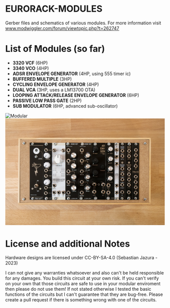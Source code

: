 # EURORACK-MODULES

Gerber files and schematics of various modules. For more information visit www.modwiggler.com/forum/viewtopic.php?t=262747

# List of Modules (so far)
- **3320 VCF** (6HP)
- **3340 VCO** (4HP)
- **ADSR ENVELOPE GENERATOR** (4HP, using 555 timer ic)
- **BUFFERED MULTIPLE** (3HP)
- **CYCLING ENVELOPE GENERATOR** (4HP)
- **DUAL VCA** (3HP, uses a LM13700 OTA)
- **LOOPING ATTACK/RELEASE ENVELOPE GENERATOR** (6HP)
- **PASSIVE LOW PASS GATE** (2HP)
- **SUB MODULATOR** (6HP, advanced sub-oscillator)

![Modular](https://github.com/diysynth/EURORACK-MODULES/blob/main/ModularJazura1.jpg)
![Modular](https://github.com/diysynth/EURORACK-MODULES/blob/main/ModularJazura2.jpg)

# License and additional Notes
Hardware designs are licensed under CC-BY-SA-4.0 (Sebastian Jazura - 2023)

I can not give any warranties whatsoever and also can't be held responsible for any damages. You build this circuit at your own risk. If you can't verify on your own that those circuits are safe to use in your modular enviroment then please do not use them! If not stated otherwise I tested the basic functions of the circuits but I can't guarantee that they are bug-free. Please create a pull request if there is something wrong with one of the circuits.

